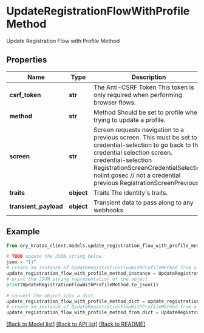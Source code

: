 # UpdateRegistrationFlowWithProfileMethod

Update Registration Flow with Profile Method

## Properties

Name | Type | Description | Notes
------------ | ------------- | ------------- | -------------
**csrf_token** | **str** | The Anti-CSRF Token  This token is only required when performing browser flows. | [optional] 
**method** | **str** | Method  Should be set to profile when trying to update a profile. | 
**screen** | **str** | Screen requests navigation to a previous screen.  This must be set to credential-selection to go back to the credential selection screen. credential-selection RegistrationScreenCredentialSelection nolint:gosec // not a credential previous RegistrationScreenPrevious | [optional] 
**traits** | **object** | Traits  The identity&#39;s traits. | 
**transient_payload** | **object** | Transient data to pass along to any webhooks | [optional] 

## Example

```python
from ory_kratos_client.models.update_registration_flow_with_profile_method import UpdateRegistrationFlowWithProfileMethod

# TODO update the JSON string below
json = "{}"
# create an instance of UpdateRegistrationFlowWithProfileMethod from a JSON string
update_registration_flow_with_profile_method_instance = UpdateRegistrationFlowWithProfileMethod.from_json(json)
# print the JSON string representation of the object
print(UpdateRegistrationFlowWithProfileMethod.to_json())

# convert the object into a dict
update_registration_flow_with_profile_method_dict = update_registration_flow_with_profile_method_instance.to_dict()
# create an instance of UpdateRegistrationFlowWithProfileMethod from a dict
update_registration_flow_with_profile_method_from_dict = UpdateRegistrationFlowWithProfileMethod.from_dict(update_registration_flow_with_profile_method_dict)
```
[[Back to Model list]](../README.md#documentation-for-models) [[Back to API list]](../README.md#documentation-for-api-endpoints) [[Back to README]](../README.md)


